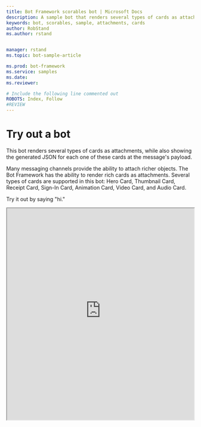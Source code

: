 ```yaml
---
title: Bot Framework scorables bot | Microsoft Docs
description: A sample bot that renders several types of cards as attachments, while also showing the generated JSON for each one of these cards as the message's payload
keywords: bot, scorables, sample, attachments, cards
author: RobStand
ms.author: rstand


manager: rstand
ms.topic: bot-sample-article

ms.prod: bot-framework
ms.service: samples
ms.date:
ms.reviewer:

# Include the following line commented out
ROBOTS: Index, Follow
#REVIEW
---
```

# Try out a bot
This bot renders several types of cards as attachments, while also showing the generated JSON for each one of these cards at the message's payload.

Many messaging channels provide the ability to attach richer objects. The Bot Framework has the ability to render rich cards as attachments. Several types of cards are supported in this bot: Hero Card, Thumbnail Card, Receipt Card, Sign-In Card, Animation Card, Video Card, and Audio Card.

Try it out by saying "hi."

<iframe style="height:568px; width:502px" src='https://webchat.botframework.com/embed/cardssamplebot?s=xDzGGjORPuQ.cwA.Eq0.tnCOfRExXIQHEb-OFpbjVQREPF9SPGAYZaerT2_feTc'></iframe>
